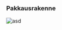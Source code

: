 
### Pakkausrakenne 

![asd](https://github.com/ArtKoski/ot-harjoitustyo/tree/master/TDF/dokumentaatio/kuvat/draft.png)
